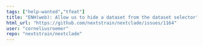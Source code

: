 ```yaml
---
tags: ["help-wanted","tfeat"]
title: "ENH(web): Allow us to hide a dataset from the dataset selector"
html_url: "https://github.com/nextstrain/nextclade/issues/1164"
user: "corneliusroemer"
repo: "nextstrain/nextclade"
---
```


